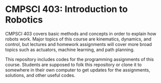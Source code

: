 # CMPSCI 403: Introduction to Robotics
CMPSCI 403 covers basic methods and concepts in order to explain how robots work. Major topics of this course are kinematics, dynamics, and control, but lectures and homework assignments will cover more broad topics such as actuators, machine learning, and path planning. 

This repository includes codes for the programming assignments of this course. Students are supposed to folk this repository or clone it to somewhere in their own computer to get updates for the assignments, solutions, and other useful codes. 
